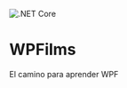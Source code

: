 ![.NET Core](https://github.com/Beelzenef/WPFilms/workflows/.NET%20Core/badge.svg)

# WPFilms

El camino para aprender WPF
